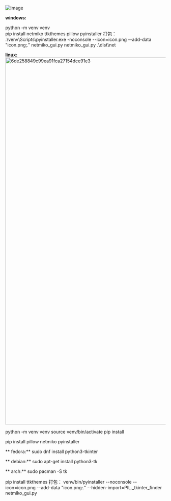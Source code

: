 ![image](https://github.com/user-attachments/assets/bc010e00-e4e6-4786-8b12-c005fd84ab24)

**windows:**

python -m venv venv  
pip install netmiko ttkthemes pillow pyinstaller
打包：
.\venv\Scripts\pyinstaller.exe -noconsole --icon=icon.png --add-data "icon.png;." netmiko_gui.py netmiko_gui.py
.\dist\net

**linux:**
<img width="1150" alt="6de258849c99ea91fca27154dce91e3" src="https://github.com/user-attachments/assets/e7120dec-37ff-4a76-9656-f6a8a01ed136" />

 python -m venv venv
 source venv/bin/activate
 pip install 

 pip install pillow netmiko pyinstaller
 

** fedora:**
 sudo dnf install python3-tkinter

** debian:**
 sudo apt-get install python3-tk

** arch:**
 sudo pacman -S tk


 pip install ttkthemes
 打包：
 venv/bin/pyinstaller --noconsole --icon=icon.png --add-data "icon.png:." --hidden-import=PIL._tkinter_finder netmiko_gui.py

  
